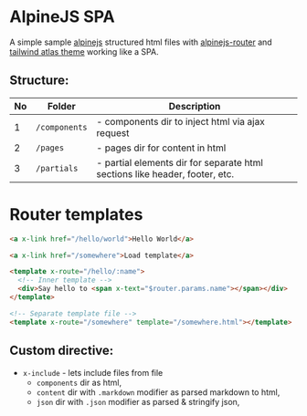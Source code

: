 # AlpineJS SPA

A simple sample [alpinejs](https://github.com/alpinejs/alpine) structured html files with [alpinejs-router](https://github.com/shaunlee/alpinejs-router) and [tailwind atlas theme](https://www.tailwindawesome.com/resources/atlas) working like a SPA.

## Structure:
|No |Folder           |Description|
|---|-----------------|-----------|
| 1 |```/components```| - components dir to inject html via ajax request|
| 2 |```/pages```     | - pages dir for content in html|
| 3 |```/partials```  | - partial elements dir for separate html sections like header, footer, etc.|

# Router templates
```html
<a x-link href="/hello/world">Hello World</a>

<a x-link href="/somewhere">Load template</a>

<template x-route="/hello/:name">
  <!-- Inner template -->
  <div>Say hello to <span x-text="$router.params.name"></span></div>
</template>

<!-- Separate template file -->
<template x-route="/somewhere" template="/somewhere.html"></template>
```

## Custom directive:
- ```x-include``` - lets include files from file
  - ```components``` dir as html,
  - ```content``` dir with ```.markdown``` modifier as parsed markdown to html,
  - ```json``` dir with ```.json``` modifier as parsed & stringify json,
